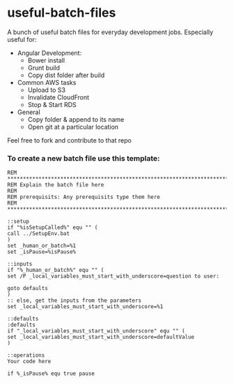 # useful-batch-files
A bunch of useful batch files for everyday development jobs.
Especially useful for:
- Angular Development:
    - Bower install
	- Grunt build
	- Copy dist folder after build
- Common AWS tasks
    - Upload to S3
	- Invalidate CloudFront
	- Stop & Start RDS
- General
	- Copy folder & append to its name
	- Open git at a particular location
	
Feel free to fork and contribute to that repo

### To create a new batch file use this template:
```
REM ********************************************************************************
REM Explain the batch file here
REM
REM prerequisits: Any prerequisits type them here
REM ********************************************************************************

::setup
if "%isSetupCalled%" equ "" (
call ../SetupEnv.bat
)
set _human_or_batch=%1
set _isPause=%isPause%

::inputs
if "%_human_or_batch%" equ "" (
set /P _local_variables_must_start_with_underscore=question to user:

goto defaults
)
:: else, get the inputs from the parameters
set _local_variables_must_start_with_underscore=%1

::defaults
:defaults
if "_local_variables_must_start_with_underscore" equ "" (
set _local_variables_must_start_with_underscore=defaultValue
)

::operations
Your code here

if %_isPause% equ true pause
```